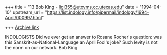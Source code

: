 +++
title = "13 Bob King - ligi355@utxvms.cc.utexas.edu"
date = "1994-04-10"
upstream_url = "https://list.indology.info/pipermail/indology/1994-April/000997.html"

+++
[Archive link](https://list.indology.info/pipermail/indology/1994-April/000997.html)

INDOLOGISTS
	Did we ever get an answer to Rosane Rocher's question:  was
this Sanskrit-as-National-Language an April Fool's joke?  Such
levity is not the norm on our network.
Bob King





